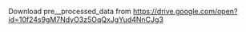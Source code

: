 Download pre__processed_data from https://drive.google.com/open?id=10f24s9gM7NdyO3z5OqQxJgYud4NnCJg3